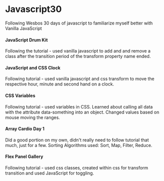 # Javascript30
Following Wesbos 30 days of javascript to familiarize myself better with Vanilla JavaScript

#### JavaScript Drum Kit

Following the tutorial - used vanilla javascript to add and and remove a class after the transition period of the transform property name ended.

#### JavaScript and CSS Clock

Following tutorial - used vanilla javascript and css transform to move the respective hour, minute and second hand on a clock.

#### CSS Variables

Following tutorial - used variables in CSS. Learned about calling all data with the attribute data-something into an object. Changed values based on mouse moving the ranges.

#### Array Cardio Day 1

Did a good portion on my own, didn't really need to follow tutorial that much, just for a few. Sorting Algorithms used: Sort, Map, Filter, Reduce.

#### Flex Panel Gallery

Following tutorial - used css classes, created within css for transform transition  and used JavaScript for toggling.
